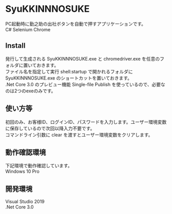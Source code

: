 # SyuKKINNNOSUKE
PC起動時に勤之助の出社ボタンを自動で押すアプリケーションです。  
C# Selenium Chrome
## Install
発行して生成される SyuKKINNNOSUKE.exe と chromedriver.exe を任意のフォルダに置いておきます。  
ファイル名を指定して実行 shell:startup で開かれるフォルダに SyuKKINNNOSUKE.exe のショートカットを置いておきます。  
.Net Core 3.0 のプレビュー機能 Single-file Publish を使っているので、必要なのは2つのexeのみです。
## 使い方等
初回のみ、お客様ID、ログインID、パスワードを入力します。ユーザー環境変数に保存しているので次回以降入力不要です。  
コマンドライン引数に clear を渡すとユーザー環境変数をクリアします。
## 動作確認環境
下記環境で動作確認しています。  
Windows 10 Pro
## 開発環境
Visual Studio 2019  
.Net Core 3.0
